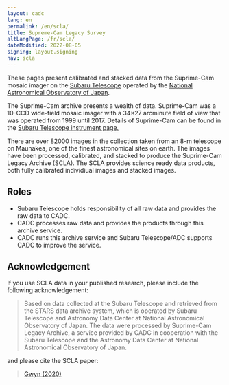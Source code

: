 ```yaml
---
layout: cadc
lang: en
permalink: /en/scla/
title: Supreme-Cam Legacy Survey
altLangPage: /fr/scla/
dateModified: 2022-08-05
signing: layout.signing
nav: scla
---
```


<p>  
    These pages present calibrated and stacked data from the
    Suprime-Cam mosaic imager on
    the <a href="https://subarutelescope.org" rel="external">Subaru
    Telescope</a>
    operated by the <a href="https://www.nao.ac.jp/" rel="external">National Astronomical Observatory of Japan</a>.
</p>
<p>
    The Suprime-Cam archive presents a wealth of data. Suprime-Cam was a 10-CCD wide-field mosaic imager
    with a 34×27 arcminute field of view that was operated from 1999 until 2017.  Details of Suprime-Cam can be found in
    the <a href="https://www.subarutelescope.org/Observing/Instruments/SCam/index.html" rel="external">Subaru Telescope instrument page.</a>
</p>
<p>
    There are over 82000 images in the collection taken from an 8-m telescope on Maunakea, one of the
    finest astronomical sites on earth. The images have been processed,
    calibrated, and stacked to produce the Suprime-Cam Legacy Archive
    (SCLA). The SCLA provides science ready data products, both fully calibrated
    individiual images and stacked images.
</p>
<h2>Roles</h2>
<ul>
  <li>Subaru Telescope holds responsibility of all raw data and provides the raw data to CADC.</li>
  <li>CADC processes raw data and provides the products through this archive service.</li>
  <li>CADC runs this archive service and Subaru Telescope/ADC supports CADC to improve the service.</li>
</ul>

<h2>Acknowledgement</h2>
<p>If you use SCLA data in your published research, please include the following acknowledgement:</p>
<blockquote>
    <p>
        Based on data collected at the Subaru Telescope and retrieved
        from the STARS data archive system, which is operated by Subaru
        Telescope and Astronomy Data Center at National Astronomical
        Observatory of Japan. The data were processed by Suprime-Cam
        Legacy Archive, a service provided by CADC in cooperation with
        the Subaru Telescope and the Astronomy Data Center at National
        Astronomical Observatory of Japan.
    </p>
</blockquote>
<p>and please cite the SCLA paper:</p>
<blockquote>
    <a rel="external" href="https://ui.adsabs.harvard.edu/abs/2020ASPC..527..575G/abstract">Gwyn (2020)</a>
</blockquote>
